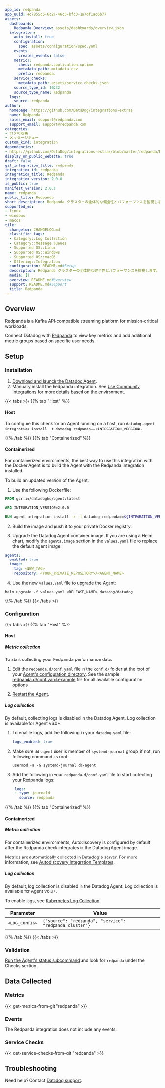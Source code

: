 ```yaml
---
app_id: redpanda
app_uuid: 4c7855c5-6c2c-46c5-bfc3-1a7df1ac6b77
assets:
  dashboards:
    Redpanda Overview: assets/dashboards/overview.json
  integration:
    auto_install: true
    configuration:
      spec: assets/configuration/spec.yaml
    events:
      creates_events: false
    metrics:
      check: redpanda.application.uptime
      metadata_path: metadata.csv
      prefix: redpanda.
    service_checks:
      metadata_path: assets/service_checks.json
    source_type_id: 10232
    source_type_name: Redpanda
  logs:
    source: redpanda
author:
  homepage: https://github.com/DataDog/integrations-extras
  name: Redpanda
  sales_email: support@redpanda.com
  support_email: support@redpanda.com
categories:
- ログの収集
- メッセージキュー
custom_kind: integration
dependencies:
- https://github.com/DataDog/integrations-extras/blob/master/redpanda/README.md
display_on_public_website: true
draft: false
git_integration_title: redpanda
integration_id: redpanda
integration_title: Redpanda
integration_version: 2.0.0
is_public: true
manifest_version: 2.0.0
name: redpanda
public_title: Redpanda
short_description: Redpanda クラスターの全体的な健全性とパフォーマンスを監視します。
supported_os:
- linux
- windows
- macos
tile:
  changelog: CHANGELOG.md
  classifier_tags:
  - Category::Log Collection
  - Category::Message Queues
  - Supported OS::Linux
  - Supported OS::Windows
  - Supported OS::macOS
  - Offering::Integration
  configuration: README.md#Setup
  description: Redpanda クラスターの全体的な健全性とパフォーマンスを監視します。
  media: []
  overview: README.md#Overview
  support: README.md#Support
  title: Redpanda
---
```


<!--  SOURCED FROM https://github.com/DataDog/integrations-extras -->

## Overview

Redpanda is a Kafka API-compatible streaming platform for mission-critical workloads.

Connect Datadog with [Redpanda][1] to view key metrics and add additional metric groups based on specific user needs.

## Setup

### Installation

1. [Download and launch the Datadog Agent][2].
2. Manually install the Redpanda integration. See [Use Community Integrations][3] for more details based on the environment.

{{< tabs >}}
{{% tab "Host" %}}

#### Host

To configure this check for an Agent running on a host, run `datadog-agent integration install -t datadog-redpanda==<INTEGRATION_VERSION>`.

{{% /tab %}}
{{% tab "Containerized" %}}

#### Containerized

For containerized environments, the best way to use this integration with the Docker Agent is to build the Agent with the Redpanda integration installed. 

To build an updated version of the Agent:

1. Use the following Dockerfile:

```dockerfile
FROM gcr.io/datadoghq/agent:latest

ARG INTEGRATION_VERSION=2.0.0

RUN agent integration install -r -t datadog-redpanda==${INTEGRATION_VERSION}
```

2. Build the image and push it to your private Docker registry.

3. Upgrade the Datadog Agent container image. If you are using a Helm chart, modify the `agents.image` section in the `values.yaml` file to replace the default agent image:

```yaml
agents:
  enabled: true
  image:
    tag: <NEW_TAG>
    repository: <YOUR_PRIVATE_REPOSITORY>/<AGENT_NAME>
```

4. Use the new `values.yaml` file to upgrade the Agent:

```shell
helm upgrade -f values.yaml <RELEASE_NAME> datadog/datadog
```

{{% /tab %}}
{{< /tabs >}}

### Configuration

{{< tabs >}}
{{% tab "Host" %}}

#### Host

##### Metric collection

To start collecting your Redpanda performance data:

1. Edit the `redpanda.d/conf.yaml` file in the `conf.d/` folder at the root of your [Agent's configuration directory][1]. See the sample [redpanda.d/conf.yaml.example][2] file for all available configuration options.

2. [Restart the Agent][3].

##### Log collection

By default, collecting logs is disabled in the Datadog Agent. Log collection is available for Agent v6.0+.

1. To enable logs, add the following in your `datadog.yaml` file:

   ```yaml
   logs_enabled: true
   ```

2. Make sure `dd-agent` user is member of `systemd-journal` group, if not, run following command as root:
   ```
   usermod -a -G systemd-journal dd-agent
   ```

3. Add the following in your `redpanda.d/conf.yaml` file to start collecting your Redpanda logs:

   ```yaml
    logs:
    - type: journald
      source: redpanda
    ```

[1]: https://docs.datadoghq.com/ja/agent/guide/agent-configuration-files/#agent-configuration-directory
[2]: https://github.com/DataDog/integrations-extras/blob/master/redpanda/datadog_checks/redpanda/data/conf.yaml.example
[3]: https://docs.datadoghq.com/ja/agent/guide/agent-commands/#start-stop-and-restart-the-agent
{{% /tab %}}
{{% tab "Containerized" %}}

#### Containerized

##### Metric collection

For containerized environments, Autodiscovery is configured by default after the Redpanda check integrates in the Datadog Agent image.

Metrics are automatically collected in Datadog's server. For more information, see [Autodiscovery Integration Templates][1].

##### Log collection

By default, log collection is disabled in the Datadog Agent. Log collection is available for Agent v6.0+.

To enable logs, see [Kubernetes Log Collection][2].

| Parameter      | Value                                                  |
| -------------- | ------------------------------------------------------ |
| `<LOG_CONFIG>` | `{"source": "redpanda", "service": "redpanda_cluster"}` |

[1]: https://docs.datadoghq.com/ja/agent/kubernetes/integrations/
[2]: https://app.datadoghq.com/account/settings/agent/latest
{{% /tab %}}
{{< /tabs >}}

### Validation

[Run the Agent's status subcommand][4] and look for `redpanda` under the Checks section.

## Data Collected

### Metrics
{{< get-metrics-from-git "redpanda" >}}


### Events

The Redpanda integration does not include any events.

### Service Checks
{{< get-service-checks-from-git "redpanda" >}}


## Troubleshooting

Need help? Contact [Datadog support][5].


[1]: https://redpanda.com
[2]: https://app.datadoghq.com/account/settings/agent/latest
[3]: https://docs.datadoghq.com/ja/agent/guide/community-integrations-installation-with-docker-agent
[4]: https://docs.datadoghq.com/ja/agent/guide/agent-commands/#agent-status-and-information
[5]: https://docs.datadoghq.com/ja/help/